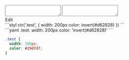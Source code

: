 <div data-size="100" class="code-cont" data-example="invert">
    <div class="code">
        <div class="code-wrap">
            <textarea id="stylus"></textarea>
            <textarea id="css"></textarea>
            <div class="edit-code">
                <span>Edit</span>
            </div>
        </div>
    </div>
</div>


<div data-size="100" data-examples="stylus"></div>
```styl
ctr('.test', {
  width: 200px
  color: invert(#d62828)
})
```

<div data-size="100" data-examples="yaml"></div>
```yaml
.test:
  width: 200px
  color: 'invert(#d62828)'
```

```css
.test {
  width: 200px;
  color: #29d7d7;
}
```
<div class="cf"></div>
